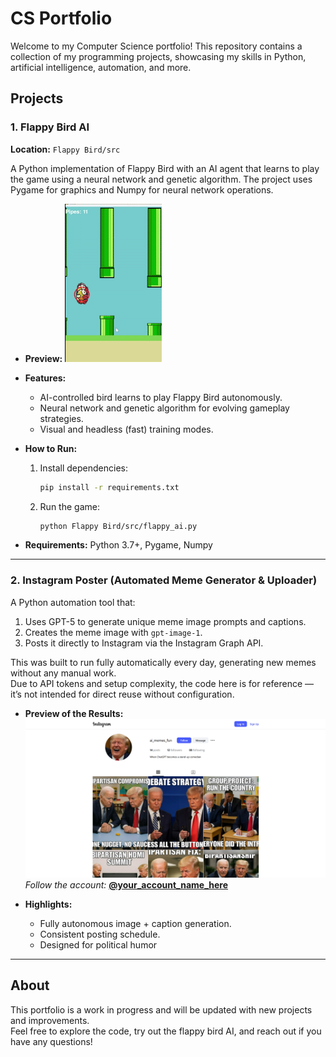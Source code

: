 # CS Portfolio

Welcome to my Computer Science portfolio! This repository contains a collection of my programming projects, showcasing my skills in Python, artificial intelligence, automation, and more.

## Projects

### 1. Flappy Bird AI
**Location:** `Flappy Bird/src`

A Python implementation of Flappy Bird with an AI agent that learns to play the game using a neural network and genetic algorithm. The project uses Pygame for graphics and Numpy for neural network operations.

- **Preview:**
  ![Flappy Bird Gameplay](FlappyAI.gif)

- **Features:**
  - AI-controlled bird learns to play Flappy Bird autonomously.
  - Neural network and genetic algorithm for evolving gameplay strategies.
  - Visual and headless (fast) training modes.

- **How to Run:**
  1. Install dependencies:
     ```bash
     pip install -r requirements.txt
     ```
  2. Run the game:
     ```bash
     python Flappy Bird/src/flappy_ai.py
     ```

- **Requirements:** Python 3.7+, Pygame, Numpy

---

### 2. Instagram Poster (Automated Meme Generator & Uploader)

A Python automation tool that:
1. Uses GPT-5 to generate unique meme image prompts and captions.
2. Creates the meme image with `gpt-image-1`.
3. Posts it directly to Instagram via the Instagram Graph API.

This was built to run fully automatically every day, generating new memes without any manual work.  
Due to API tokens and setup complexity, the code here is for reference — it’s not intended for direct reuse without configuration.

- **Preview of the Results:**  
  ![Instagram Account Preview](InstagramScreenshot.png)  
  *Follow the account:* **[@your_account_name_here](https://instagram.com/ai_memes_fun)**

- **Highlights:**
  - Fully autonomous image + caption generation.
  - Consistent posting schedule.
  - Designed for political humor 

---

## About

This portfolio is a work in progress and will be updated with new projects and improvements.  
Feel free to explore the code, try out the flappy bird AI, and reach out if you have any questions!
